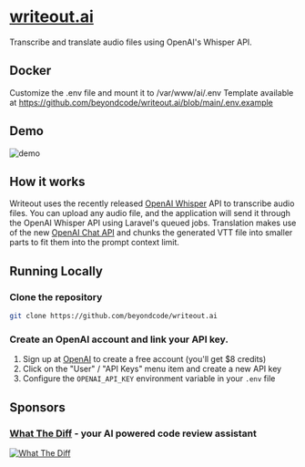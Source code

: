 # [writeout.ai](https://writeout.ai)

Transcribe and translate audio files using OpenAI's Whisper API.

## Docker
Customize the .env file and mount it to /var/www/ai/.env
Template available at https://github.com/beyondcode/writeout.ai/blob/main/.env.example

## Demo

![demo](./docs/writeout-demo.gif)

## How it works

Writeout uses the recently released [OpenAI Whisper](https://platform.openai.com/docs/guides/speech-to-text) API to transcribe audio files.
You can upload any audio file, and the application will send it through the OpenAI Whisper API using Laravel's queued jobs.
Translation makes use of the new [OpenAI Chat API](https://platform.openai.com/docs/guides/code) and chunks the generated VTT file into smaller parts to fit them into 
the prompt context limit.

## Running Locally

### Clone the repository

```bash
git clone https://github.com/beyondcode/writeout.ai
```

### Create an OpenAI account and link your API key.

1. Sign up at [OpenAI](https://openai.com/) to create a free account (you'll get $8 credits)
2. Click on the "User" / "API Keys" menu item and create a new API key
3. Configure the `OPENAI_API_KEY` environment variable in your `.env` file

## Sponsors

### [What The Diff](https://whatthediff.ai/?ref=gh-writeout) - your AI powered code review assistant

[![What The Diff](https://whatthediff.ai/images/card.png)](https://whatthediff.ai/?ref=gh-writeout)
